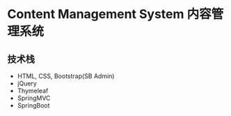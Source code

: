 # Content Management System 内容管理系统

## 技术栈

+ HTML, CSS, Bootstrap(SB Admin)
+ jQuery
+ Thymeleaf
+ SpringMVC
+ SpringBoot